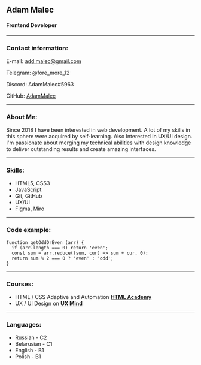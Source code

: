 ## **Adam Malec**

#### Frontend Developer

---

### **Contact information:**

E-mail: add.malec@gmail.com

Telegram: @fore_more_12

Discord: AdamMalec#5963

GitHub: [AdamMalec](https://github.com/AdamMalec)

---

### **About Me:**
Since 2018 I have been interested in web development. A lot of my skills in this sphere were acquired by self-learning. Also Interested in UX/UI design. I'm passionate about merging my technical abilities with design knowledge to deliver outstanding results and create amazing interfaces.

---

### **Skills:**

* HTML5, CSS3
* JavaScript
* Git, GitHub
* UX/UI
* Figma, Miro

---

### **Code example:**

```
function getOddOrEven (arr) {
  if (arr.length === 0) return 'even';
  const sum = arr.reduce((sum, cur) => sum + cur, 0);
  return sum % 2 === 0 ? 'even' : 'odd';
}
```

---

### **Courses:**
*  HTML / CSS Adaptive and Automation [**HTML Academy**](https://htmlacademy.ru/intensive/adaptive)
*  UX / UI Design on [**UX Mind**](https://ux-school.by/)

---

### **Languages:**
* Russian - C2
* Belarusian - C1
* English - B1
* Polish - B1
